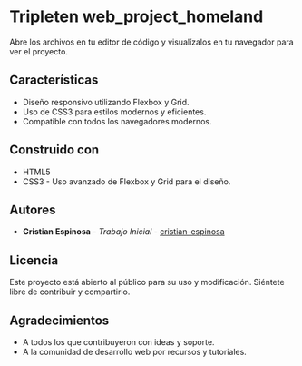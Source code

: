 # Tripleten web_project_homeland

Abre los archivos en tu editor de código y visualízalos en tu navegador para ver el proyecto.

## Características

- Diseño responsivo utilizando Flexbox y Grid.
- Uso de CSS3 para estilos modernos y eficientes.
- Compatible con todos los navegadores modernos.

## Construido con

- HTML5
- CSS3 - Uso avanzado de Flexbox y Grid para el diseño.

## Autores

- **Cristian Espinosa** - _Trabajo Inicial_ - [cristian-espinosa](https://github.com/CristianEspinosa84/web_project_homeland/tree/main)

## Licencia

Este proyecto está abierto al público para su uso y modificación. Siéntete libre de contribuir y compartirlo.

## Agradecimientos

- A todos los que contribuyeron con ideas y soporte.
- A la comunidad de desarrollo web por recursos y tutoriales.
